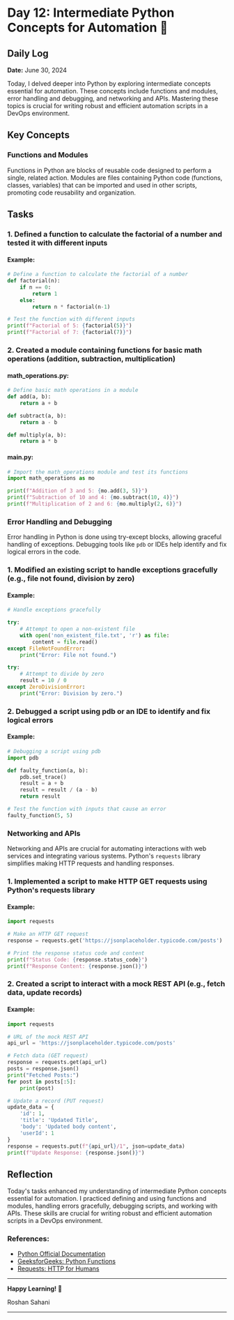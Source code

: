 # Day 12: Intermediate Python Concepts for Automation 🐍

## Daily Log

**Date:** June 30, 2024

Today, I delved deeper into Python by exploring intermediate concepts essential for automation. These concepts include functions and modules, error handling and debugging, and networking and APIs. Mastering these topics is crucial for writing robust and efficient automation scripts in a DevOps environment.

## Key Concepts

### Functions and Modules

Functions in Python are blocks of reusable code designed to perform a single, related action. Modules are files containing Python code (functions, classes, variables) that can be imported and used in other scripts, promoting code reusability and organization.

## Tasks

### 1. Defined a function to calculate the factorial of a number and tested it with different inputs

#### Example:

```python
# Define a function to calculate the factorial of a number
def factorial(n):
    if n == 0:
        return 1
    else:
        return n * factorial(n-1)

# Test the function with different inputs
print(f"Factorial of 5: {factorial(5)}")
print(f"Factorial of 7: {factorial(7)}")
```

### 2. Created a module containing functions for basic math operations (addition, subtraction, multiplication)

#### math_operations.py:

```python
# Define basic math operations in a module
def add(a, b):
    return a + b

def subtract(a, b):
    return a - b

def multiply(a, b):
    return a * b
```

#### main.py:

```python
# Import the math_operations module and test its functions
import math_operations as mo

print(f"Addition of 3 and 5: {mo.add(3, 5)}")
print(f"Subtraction of 10 and 4: {mo.subtract(10, 4)}")
print(f"Multiplication of 2 and 6: {mo.multiply(2, 6)}")
```

### Error Handling and Debugging

Error handling in Python is done using try-except blocks, allowing graceful handling of exceptions. Debugging tools like `pdb` or IDEs help identify and fix logical errors in the code.

### 1. Modified an existing script to handle exceptions gracefully (e.g., file not found, division by zero)

#### Example:

```python
# Handle exceptions gracefully

try:
    # Attempt to open a non-existent file
    with open('non_existent_file.txt', 'r') as file:
        content = file.read()
except FileNotFoundError:
    print("Error: File not found.")

try:
    # Attempt to divide by zero
    result = 10 / 0
except ZeroDivisionError:
    print("Error: Division by zero.")
```

### 2. Debugged a script using pdb or an IDE to identify and fix logical errors

#### Example:

```python
# Debugging a script using pdb
import pdb

def faulty_function(a, b):
    pdb.set_trace()
    result = a + b
    result = result / (a - b)
    return result

# Test the function with inputs that cause an error
faulty_function(5, 5)
```

### Networking and APIs

Networking and APIs are crucial for automating interactions with web services and integrating various systems. Python's `requests` library simplifies making HTTP requests and handling responses.

### 1. Implemented a script to make HTTP GET requests using Python's requests library

#### Example:

```python
import requests

# Make an HTTP GET request
response = requests.get('https://jsonplaceholder.typicode.com/posts')

# Print the response status code and content
print(f"Status Code: {response.status_code}")
print(f"Response Content: {response.json()}")
```

### 2. Created a script to interact with a mock REST API (e.g., fetch data, update records)

#### Example:

```python
import requests

# URL of the mock REST API
api_url = 'https://jsonplaceholder.typicode.com/posts'

# Fetch data (GET request)
response = requests.get(api_url)
posts = response.json()
print("Fetched Posts:")
for post in posts[:5]:
    print(post)

# Update a record (PUT request)
update_data = {
    'id': 1,
    'title': 'Updated Title',
    'body': 'Updated body content',
    'userId': 1
}
response = requests.put(f"{api_url}/1", json=update_data)
print(f"Update Response: {response.json()}")
```

## Reflection

Today's tasks enhanced my understanding of intermediate Python concepts essential for automation. I practiced defining and using functions and modules, handling errors gracefully, debugging scripts, and working with APIs. These skills are crucial for writing robust and efficient automation scripts in a DevOps environment.

### References:

- [Python Official Documentation](https://docs.python.org/3/)
- [GeeksforGeeks: Python Functions](https://www.geeksforgeeks.org/functions-in-python/)
- [Requests: HTTP for Humans](https://requests.readthedocs.io/en/latest/)

---

**Happy Learning! 🚀**

Roshan Sahani

---

